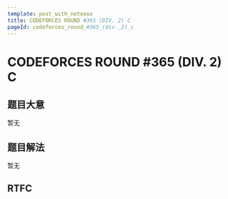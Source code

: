 ```yaml
---
template: post_with_netease
title: CODEFORCES ROUND #365 (DIV. 2) C
pageId: codeforces_round_#365_(div._2)_c
---
```


# CODEFORCES ROUND #365 (DIV. 2) C

## 题目大意
暂无

## 题目解法
暂无

## RTFC

```cpp

```
<div id="__comment"></div>
